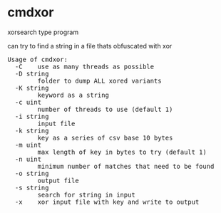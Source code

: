 # cmdxor
xorsearch type program

can try to find a string in a file thats obfuscated with xor

<pre>Usage of cmdxor:
  -C	use as many threads as possible
  -D string
    	folder to dump ALL xored variants
  -K string
    	keyword as a string
  -c uint
    	number of threads to use (default 1)
  -i string
    	input file
  -k string
    	key as a series of csv base 10 bytes
  -m uint
    	max length of key in bytes to try (default 1)
  -n uint
    	minimum number of matches that need to be found
  -o string
    	output file
  -s string
    	search for string in input
  -x	xor input file with key and write to output
</pre>
